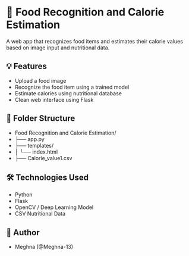 # 🧠 Food Recognition and Calorie Estimation

A web app that recognizes food items and estimates their calorie values based on image input and nutritional data.

## 💡 Features

- Upload a food image
- Recognize the food item using a trained model
- Estimate calories using nutritional database
- Clean web interface using Flask

## 📁 Folder Structure
- Food Recognition and Calorie Estimation/
- ├── app.py
- ├── templates/
- │ └── index.html
- ├── Calorie_value1.csv


## 🛠 Technologies Used

- Python
- Flask
- OpenCV / Deep Learning Model
- CSV Nutritional Data

## 👤 Author

- Meghna (@Meghna-13)


